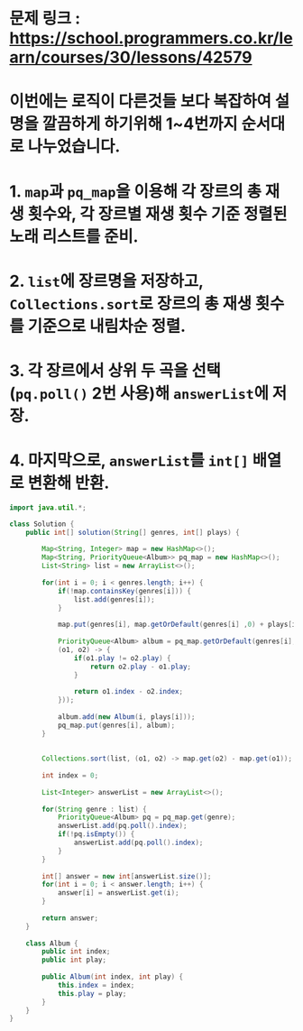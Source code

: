 # 문제 링크 : https://school.programmers.co.kr/learn/courses/30/lessons/42579

# 이번에는 로직이 다른것들 보다 복잡하여 설명을 깔끔하게 하기위해 1~4번까지 순서대로 나누었습니다.
# 1. `map`과 `pq_map`을 이용해 각 장르의 총 재생 횟수와, 각 장르별 재생 횟수 기준 정렬된 노래 리스트를 준비.
# 2. `list`에 장르명을 저장하고, `Collections.sort`로 장르의 총 재생 횟수를 기준으로 내림차순 정렬.
# 3. 각 장르에서 상위 두 곡을 선택(`pq.poll()` 2번 사용)해 `answerList`에 저장.
# 4. 마지막으로, `answerList`를 `int[]` 배열로 변환해 반환.



```java
import java.util.*;

class Solution {
    public int[] solution(String[] genres, int[] plays) {
        
        Map<String, Integer> map = new HashMap<>();
        Map<String, PriorityQueue<Album>> pq_map = new HashMap<>();
        List<String> list = new ArrayList<>();
        
        for(int i = 0; i < genres.length; i++) {
            if(!map.containsKey(genres[i])) {
                list.add(genres[i]);
            }
            
            map.put(genres[i], map.getOrDefault(genres[i] ,0) + plays[i]);
            
            PriorityQueue<Album> album = pq_map.getOrDefault(genres[i], new PriorityQueue<>(
            (o1, o2) -> {
                if(o1.play != o2.play) {
                    return o2.play - o1.play;
                }
                
                return o1.index - o2.index;
            }));
            
            album.add(new Album(i, plays[i]));
            pq_map.put(genres[i], album);
        }
        
        
        Collections.sort(list, (o1, o2) -> map.get(o2) - map.get(o1));
        
        int index = 0;
        
        List<Integer> answerList = new ArrayList<>();
        
        for(String genre : list) {
            PriorityQueue<Album> pq = pq_map.get(genre);
            answerList.add(pq.poll().index);
            if(!pq.isEmpty()) {
                answerList.add(pq.poll().index);
            }
        }
        
        int[] answer = new int[answerList.size()];
        for(int i = 0; i < answer.length; i++) {
            answer[i] = answerList.get(i);
        }
        
        return answer;
    }
    
    class Album {
        public int index;
        public int play;
        
        public Album(int index, int play) {
            this.index = index;
            this.play = play;
        }
    }
}
```